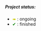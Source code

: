 ##### Project status:

- <span style="color:rgb(200,200,0);"> &#10144; </span>: ongoing
- <span style="color:green"> &#10004; </span>: finished
<!-- <span style="color:rgb(200,0,0);"> &#10006; </span>: discontinued -->